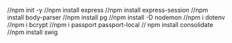 //npm init -y
//npm install express
//npm install express-session
//npm install body-parser
//npm install pg
//npm install -D nodemon
//npm i dotenv
//npm i bcrypt
//npm i passport passport-local
// npm install consolidate
//npm install swig
